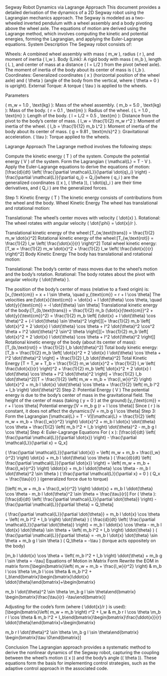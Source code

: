 Segway Robot Dynamics via Lagrange Approach
This document provides a detailed derivation of the dynamics of a 2D Segway robot using the Lagrangian mechanics approach. The Segway is modeled as a two-wheeled inverted pendulum with a wheel assembly and a body pivoting above the wheel axle. The equations of motion are derived using the Lagrange method, which involves computing the kinetic and potential energies, forming the Lagrangian, and applying the Euler-Lagrange equations.
System Description
The Segway robot consists of:

Wheels: A combined wheel assembly with mass ( m_w ), radius ( r ), and moment of inertia ( I_w ).
Body (Link): A rigid body with mass ( m_b ), length ( L ), and center of mass at a distance ( l = L/2 ) from the pivot (wheel axle). The moment of inertia of the body about its center of mass is ( I_b ).
Coordinates: Generalized coordinates ( x ) (horizontal position of the wheel axle) and ( \theta ) (angle of the body from the vertical, where ( \theta = 0 ) is upright).
External Torque: A torque ( \tau ) is applied to the wheels.

Parameters

( m_w = 1.0 , \text{kg} ): Mass of the wheel assembly.
( m_b = 5.0 , \text{kg} ): Mass of the body.
( r = 0.1 , \text{m} ): Radius of the wheel.
( L = 1.0 , \text{m} ): Length of the body.
( l = L/2 = 0.5 , \text{m} ): Distance from the pivot to the body’s center of mass.
( I_w = \frac{1}{2} m_w r^2 ): Moment of inertia of the wheel.
( I_b = \frac{1}{12} m_b L^2 ): Moment of inertia of the body about its center of mass.
( g = 9.81 , \text{m/s}^2 ): Gravitational acceleration.
( \tau ): Torque applied to the wheels.

Lagrange Approach
The Lagrange method involves the following steps:

Compute the kinetic energy ( T ) of the system.
Compute the potential energy ( V ) of the system.
Form the Lagrangian ( \mathcal{L} = T - V ).
Apply the Euler-Lagrange equations to derive the equations of motion:[\frac{d}{dt} \left( \frac{\partial \mathcal{L}}{\partial \dot{q}_i} \right) - \frac{\partial \mathcal{L}}{\partial q_i} = Q_i]where ( q_i ) are the generalized coordinates (( x ), ( \theta )), ( \dot{q}_i ) are their time derivatives, and ( Q_i ) are the generalized forces.

Step 1: Kinetic Energy ( T )
The kinetic energy consists of contributions from the wheel and the body.
Wheel Kinetic Energy
The wheel has translational and rotational motion:

Translational: The wheel’s center moves with velocity ( \dot{x} ).
Rotational: The wheel rotates with angular velocity ( \dot{\phi} = \dot{x}/r ).

Translational kinetic energy of the wheel:[T_{w,\text{trans}} = \frac{1}{2} m_w \dot{x}^2]
Rotational kinetic energy of the wheel:[T_{w,\text{rot}} = \frac{1}{2} I_w \left( \frac{\dot{x}}{r} \right)^2]
Total wheel kinetic energy:[T_w = \frac{1}{2} m_w \dot{x}^2 + \frac{1}{2} I_w \left( \frac{\dot{x}}{r} \right)^2]
Body Kinetic Energy
The body has translational and rotational motion:

Translational: The body’s center of mass moves due to the wheel’s motion and the body’s rotation.
Rotational: The body rotates about the pivot with angular velocity ( \dot{\theta} ).

The position of the body’s center of mass (relative to a fixed origin) is:[x_{\text{cm}} = x + l \sin \theta, \quad y_{\text{cm}} = r + l \cos \theta]
The velocities are:[\dot{x}{\text{cm}} = \dot{x} + l \dot{\theta} \cos \theta, \quad \dot{y}{\text{cm}} = -l \dot{\theta} \sin \theta]
Translational kinetic energy of the body:[T_{b,\text{trans}} = \frac{1}{2} m_b (\dot{x}{\text{cm}}^2 + \dot{y}{\text{cm}}^2) = \frac{1}{2} m_b \left[ (\dot{x} + l \dot{\theta} \cos \theta)^2 + (-l \dot{\theta} \sin \theta)^2 \right]][= \frac{1}{2} m_b \left[ \dot{x}^2 + 2 \dot{x} l \dot{\theta} \cos \theta + l^2 \dot{\theta}^2 \cos^2 \theta + l^2 \dot{\theta}^2 \sin^2 \theta \right]][= \frac{1}{2} m_b \left[ \dot{x}^2 + 2 \dot{x} l \dot{\theta} \cos \theta + l^2 \dot{\theta}^2 \right]]
Rotational kinetic energy of the body (about its center of mass):[T_{b,\text{rot}} = \frac{1}{2} I_b \dot{\theta}^2]
Total body kinetic energy:[T_b = \frac{1}{2} m_b \left[ \dot{x}^2 + 2 \dot{x} l \dot{\theta} \cos \theta + l^2 \dot{\theta}^2 \right] + \frac{1}{2} I_b \dot{\theta}^2]
Total Kinetic Energy
[T = T_w + T_b = \frac{1}{2} m_w \dot{x}^2 + \frac{1}{2} I_w \left( \frac{\dot{x}}{r} \right)^2 + \frac{1}{2} m_b \left[ \dot{x}^2 + 2 \dot{x} l \dot{\theta} \cos \theta + l^2 \dot{\theta}^2 \right] + \frac{1}{2} I_b \dot{\theta}^2][T = \frac{1}{2} \left( m_w + m_b + \frac{I_w}{r^2} \right) \dot{x}^2 + m_b l \dot{x} \dot{\theta} \cos \theta + \frac{1}{2} \left( m_b l^2 + I_b \right) \dot{\theta}^2]
Step 2: Potential Energy ( V )
The potential energy is due to the body’s center of mass in the gravitational field. The height of the center of mass (taking ( y = 0 ) at the ground):[y_{\text{cm}} = r + l \cos \theta]
Potential energy:[V = m_b g (r + l \cos \theta)]
Since ( r ) is constant, it does not affect the dynamics:[V = m_b g l \cos \theta]
Step 3: Form the Lagrangian
[\mathcal{L} = T - V][\mathcal{L} = \frac{1}{2} \left( m_w + m_b + \frac{I_w}{r^2} \right) \dot{x}^2 + m_b l \dot{x} \dot{\theta} \cos \theta + \frac{1}{2} \left( m_b l^2 + I_b \right) \dot{\theta}^2 - m_b g l \cos \theta]
Step 4: Euler-Lagrange Equations
For ( x ):
[\frac{d}{dt} \left( \frac{\partial \mathcal{L}}{\partial \dot{x}} \right) - \frac{\partial \mathcal{L}}{\partial x} = Q_x]

( \frac{\partial \mathcal{L}}{\partial \dot{x}} = \left( m_w + m_b + \frac{I_w}{r^2} \right) \dot{x} + m_b l \dot{\theta} \cos \theta )
( \frac{d}{dt} \left( \frac{\partial \mathcal{L}}{\partial \dot{x}} \right) = \left( m_w + m_b + \frac{I_w}{r^2} \right) \ddot{x} + m_b l \ddot{\theta} \cos \theta - m_b l \dot{\theta}^2 \sin \theta )
( \frac{\partial \mathcal{L}}{\partial x} = 0 )
( Q_x = \frac{\tau}{r} ) (generalized force due to torque)

[\left( m_w + m_b + \frac{I_w}{r^2} \right) \ddot{x} + m_b l \ddot{\theta} \cos \theta - m_b l \dot{\theta}^2 \sin \theta = \frac{\tau}{r}]
For ( \theta ):
[\frac{d}{dt} \left( \frac{\partial \mathcal{L}}{\partial \dot{\theta}} \right) - \frac{\partial \mathcal{L}}{\partial \theta} = Q_\theta]

( \frac{\partial \mathcal{L}}{\partial \dot{\theta}} = m_b l \dot{x} \cos \theta + \left( m_b l^2 + I_b \right) \dot{\theta} )
( \frac{d}{dt} \left( \frac{\partial \mathcal{L}}{\partial \dot{\theta}} \right) = m_b l \ddot{x} \cos \theta - m_b l \dot{x} \dot{\theta} \sin \theta + \left( m_b l^2 + I_b \right) \ddot{\theta} )
( \frac{\partial \mathcal{L}}{\partial \theta} = -m_b l \dot{x} \dot{\theta} \sin \theta + m_b g l \sin \theta )
( Q_\theta = -\tau ) (torque acts oppositely on the body)

[m_b l \ddot{x} \cos \theta + \left( m_b l^2 + I_b \right) \ddot{\theta} + m_b g l \sin \theta = -\tau]
Equations of Motion in Matrix Form
Rewrite the EOM in matrix form:[\begin{bmatrix}\left( m_w + m_b + \frac{I_w}{r^2} \right) & m_b l \cos \theta \m_b l \cos \theta & m_b l^2 + I_b\end{bmatrix}\begin{bmatrix}\ddot{x} \\ddot{\theta}\end{bmatrix}+\begin{bmatrix}

m_b l \dot{\theta}^2 \sin \theta \m_b g l \sin \theta\end{bmatrix}
\begin{bmatrix}\frac{\tau}{r} \-\tau\end{bmatrix}]

Adjusting for the code’s form (where ( \ddot{x}/r ) is used):[\begin{bmatrix}\left( m_w + m_b \right) r^2 + I_w & m_b r l \cos \theta \m_b r l \cos \theta & m_b l^2 + I_b\end{bmatrix}\begin{bmatrix}\frac{\ddot{x}}{r} \\ddot{\theta}\end{bmatrix}+\begin{bmatrix}

m_b r l \dot{\theta}^2 \sin \theta \m_b g l \sin \theta\end{bmatrix}
\begin{bmatrix}\tau \0\end{bmatrix}]

Conclusion
The Lagrangian approach provides a systematic method to derive the nonlinear dynamics of the Segway robot, capturing the coupling between the wheel’s motion (( x )) and the body’s angle (( \theta )). These equations form the basis for implementing control strategies, such as the adaptive control approach in the associated code.
